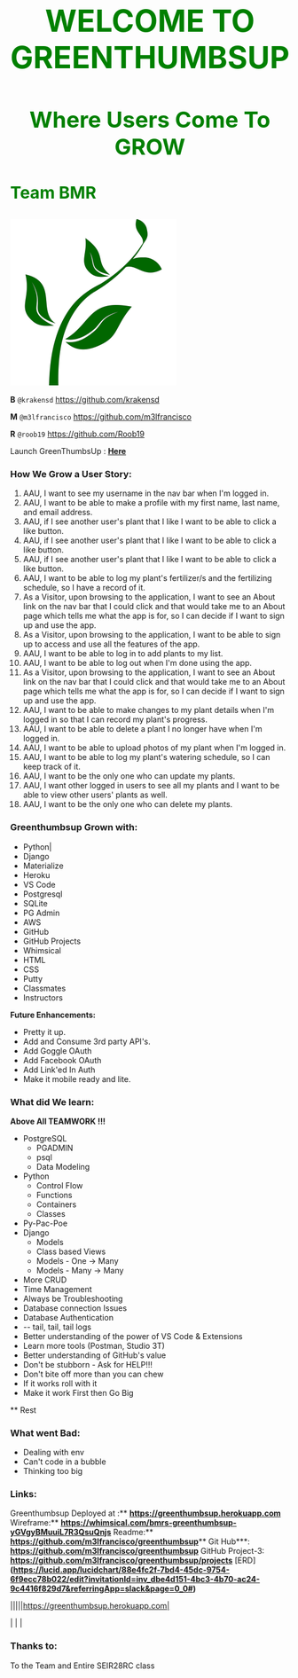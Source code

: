 <h1><p style="color:green;text-align:center;font-size:55px;"><B>WELCOME TO GREENTHUMBSUP</B></p></h1>


<h2><p style="color:green;text-align:center;font-size:40px;"><B>Where Users Come To GROW</B></p></h2>



<h3><p style="color:green;text-align:left;font-size:30px;"><B>Team BMR</B></p></h3>



![picture 1](images/1690acfcbace66e7ee9d52342462b86b15a86eb1f1642307161a6cdfb1a96973.png)  

<B>B</B>  `@krakensd`         https://github.com/krakensd

<B>M</B>  `@m3lfrancisco`      https://github.com/m3lfrancisco

<B>R</B>   `@roob19`           https://github.com/Roob19

Launch GreenThumbsUp : [**Here**](https://greenthumbsup.herokuapp.com//)

### **How We Grow a User Story:**

1. AAU, I want to see my username in the nav bar when I'm logged in.
2. AAU, I want to be able to make a profile with my first name, last name, and email address.
3. AAU, if I see another user's plant that I like I want to be able to click a like button.
4. AAU, if I see another user's plant that I like I want to be able to click a like button.
5. AAU, if I see another user's plant that I like I want to be able to click a like button.
6. AAU, I want to be able to log my plant's fertilizer/s and the fertilizing schedule, so I have a record of it.
7. As a Visitor, upon browsing to the application, I want to see an About link on the nav bar that I could click and that would take me to an About page which tells me what the app is for, so I can decide if I want to sign up and use the app.
8. As a Visitor, upon browsing to the application, I want to be able to sign up to access and use all the features of the app.
9. AAU, I want to be able to log in to add plants to my list.
10. AAU, I want to be able to log out when I'm done using the app.
11. As a Visitor, upon browsing to the application, I want to see an About link on the nav bar that I could click and that would take me to an About page which tells me what the app is for, so I can decide if I want to sign up and use the app.
12. AAU, I want to be able to make changes to my plant details when I'm logged in so that I can record my plant's progress.
13. AAU, I want to be able to delete a plant I no longer have when I'm logged in.
14. AAU, I want to be able to upload photos of my plant when I'm logged in.
15. AAU, I want to be able to log my plant's watering schedule, so I can keep track of it.
16. AAU, I want to be the only one who can update my plants.
17. AAU, I want other logged in users to see all my plants and I want to be able to view other users' plants as well.
18. AAU, I want to be the only one who can delete my plants.

### **Greenthumbsup Grown with:**


* Python|<i class="fa-brands fa-python"></i>
* Django
* Materialize
* Heroku
* VS Code
* Postgresql
* SQLite
* PG Admin
* AWS
* GitHub
* GitHub Projects
* Whimsical
* HTML
* CSS
* Putty
* Classmates
* Instructors

****Future Enhancements:****

* Pretty it up.
* Add and Consume 3rd party API's.
* Add Goggle OAuth
* Add Facebook OAuth
* Add Link'ed In Auth
* Make it mobile ready and lite.

### **What did We learn:** 
**Above All TEAMWORK !!!**

* PostgreSQL
  * PGADMIN
  * psql 
  * Data Modeling
* Python
   * Control Flow  
   * Functions
   * Containers
   * Classes
* Py-Pac-Poe
* Django
  * Models
  * Class based Views
  * Models - One -> Many
  * Models - Many -> Many
* More CRUD
* Time Management
* Always be Troubleshooting
* Database connection Issues
* Database Authentication 
* -- tail, tail, tail logs
* Better understanding of the power of VS Code & Extensions
* Learn more tools (Postman, Studio 3T)
* Better understanding of GitHub's value
* Don't be stubborn - Ask for HELP!!!
* Don't bite off more than you can chew
* If it works roll with it
* Make it work First then Go Big

** Rest

### ****What** went Bad:**

* Dealing with env
* Can't code in a bubble
* Thinking too big

### **Links:**

Greenthumbsup Deployed at :**  **https://greenthumbsup.herokuapp.com**
Wireframe:**  **https://whimsical.com/bmrs-greenthumbsup-yGVgyBMuuiL7R3QsuQnjs**
Readme:**  **https://github.com/m3lfrancisco/greenthumbsup****
Git Hub***:      **https://github.com/m3lfrancisco/greenthumbsup**
GitHub Project-3:   **https://github.com/m3lfrancisco/greenthumbsup/projects**
[ERD] **(https://lucid.app/lucidchart/88e4fc2f-7bd4-45dc-9754-6f9ecc78b022/edit?invitationId=inv_dbe4d151-4bc3-4b70-ac24-9c4416f829d7&referringApp=slack&page=0_0#)**

|||||https://greenthumbsup.herokuapp.com|



|  |  |

### **Thanks to:**

To the Team and Entire SEIR28RC class

</body>
</html>